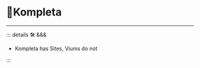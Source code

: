 # 🔻<via>Kompleta</via>

---

<!-- =================================================== -->
<!-- =================================================== -->
<!-- =================================================== -->
<!-- =================================================== -->
<!-- =================================================== -->
::: details 🛠 <dev>&&&</dev>

- Kompleta has Sites, Viums do not

:::
